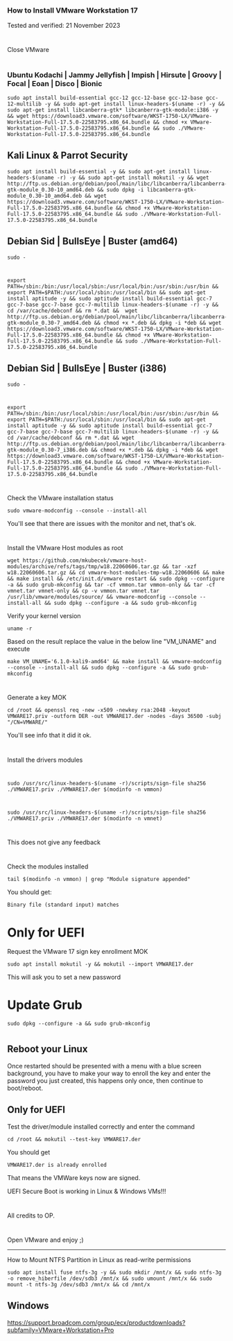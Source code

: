 ### How to Install VMware Workstation 17

Tested and verified: 21 November 2023

#

Close VMware

#

### Ubuntu Kodachi | Jammy Jellyfish | Impish | Hirsute | Groovy | Focal | Eoan | Disco | Bionic

    sudo apt install build-essential gcc-12 gcc-12-base gcc-12-base gcc-12-multilib -y && sudo apt-get install linux-headers-$(uname -r) -y && sudo apt-get install libcanberra-gtk* libcanberra-gtk-module:i386 -y && wget https://download3.vmware.com/software/WKST-1750-LX/VMware-Workstation-Full-17.5.0-22583795.x86_64.bundle && chmod +x VMware-Workstation-Full-17.5.0-22583795.x86_64.bundle && sudo ./VMware-Workstation-Full-17.5.0-22583795.x86_64.bundle

## Kali Linux & Parrot Security

    sudo apt install build-essential -y && sudo apt-get install linux-headers-$(uname -r) -y && sudo apt-get install mokutil -y && wget http://ftp.us.debian.org/debian/pool/main/libc/libcanberra/libcanberra-gtk-module_0.30-10_amd64.deb && sudo dpkg -i libcanberra-gtk-module_0.30-10_amd64.deb && wget https://download3.vmware.com/software/WKST-1750-LX/VMware-Workstation-Full-17.5.0-22583795.x86_64.bundle && chmod +x VMware-Workstation-Full-17.5.0-22583795.x86_64.bundle && sudo ./VMware-Workstation-Full-17.5.0-22583795.x86_64.bundle

## Debian Sid | BullsEye | Buster (amd64)

    sudo -

#

    export PATH=/sbin:/bin:/usr/local/sbin:/usr/local/bin:/usr/sbin:/usr/bin && export PATH=$PATH:/usr/local/sbin:/usr/local/bin && sudo apt-get install aptitude -y && sudo aptitude install build-essential gcc-7 gcc-7-base gcc-7-base gcc-7-multilib linux-headers-$(uname -r) -y && cd /var/cache/debconf && rm *.dat &&  wget http://ftp.us.debian.org/debian/pool/main/libc/libcanberra/libcanberra-gtk-module_0.30-7_amd64.deb && chmod +x *.deb && dpkg -i *deb && wget https://download3.vmware.com/software/WKST-1750-LX/VMware-Workstation-Full-17.5.0-22583795.x86_64.bundle && chmod +x VMware-Workstation-Full-17.5.0-22583795.x86_64.bundle && sudo ./VMware-Workstation-Full-17.5.0-22583795.x86_64.bundle

## Debian Sid | BullsEye | Buster (i386)

    sudo -

#

    export PATH=/sbin:/bin:/usr/local/sbin:/usr/local/bin:/usr/sbin:/usr/bin && export PATH=$PATH:/usr/local/sbin:/usr/local/bin && sudo apt-get install aptitude -y && sudo aptitude install build-essential gcc-7 gcc-7-base gcc-7-base gcc-7-multilib linux-headers-$(uname -r) -y && cd /var/cache/debconf && rm *.dat && wget http://ftp.us.debian.org/debian/pool/main/libc/libcanberra/libcanberra-gtk-module_0.30-7_i386.deb && chmod +x *.deb && dpkg -i *deb && wget https://download3.vmware.com/software/WKST-1750-LX/VMware-Workstation-Full-17.5.0-22583795.x86_64.bundle && chmod +x VMware-Workstation-Full-17.5.0-22583795.x86_64.bundle && sudo ./VMware-Workstation-Full-17.5.0-22583795.x86_64.bundle

#

#

Check the VMware installation status

    sudo vmware-modconfig --console --install-all

You'll see that there are issues with the monitor and net, that's ok.

#

#

#

Install the VMware Host modules as root

    wget https://github.com/mkubecek/vmware-host-modules/archive/refs/tags/tmp/w18.22060606.tar.gz && tar -xzf w18.22060606.tar.gz && cd vmware-host-modules-tmp-w18.22060606 && make && make install && /etc/init.d/vmware restart && sudo dpkg --configure -a && sudo grub-mkconfig && tar -cf vmmon.tar vmmon-only && tar -cf vmnet.tar vmnet-only && cp -v vmmon.tar vmnet.tar /usr/lib/vmware/modules/source/ && vmware-modconfig --console --install-all && sudo dpkg --configure -a && sudo grub-mkconfig

Verify your kernel version

    uname -r

Based on the result replace the value in the below line "VM_UNAME" and execute

    make VM_UNAME='6.1.0-kali9-amd64' && make install && vmware-modconfig --console --install-all && sudo dpkg --configure -a && sudo grub-mkconfig

#

Generate a key MOK

    cd /root && openssl req -new -x509 -newkey rsa:2048 -keyout VMWARE17.priv -outform DER -out VMWARE17.der -nodes -days 36500 -subj "/CN=VMWARE/"

You'll see info that it did it ok.

#

#

Install the drivers modules

#

    sudo /usr/src/linux-headers-$(uname -r)/scripts/sign-file sha256 ./VMWARE17.priv ./VMWARE17.der $(modinfo -n vmmon)

#

    sudo /usr/src/linux-headers-$(uname -r)/scripts/sign-file sha256 ./VMWARE17.priv ./VMWARE17.der $(modinfo -n vmnet)

#

#

This does not give any feedback

#

#

#

#

Check the modules installed

    tail $(modinfo -n vmmon) | grep "Module signature appended"

You should get:

    Binary file (standard input) matches

# Only for UEFI

Request the VMware 17 sign key enrollment MOK

    sudo apt install mokutil -y && mokutil --import VMWARE17.der

This will ask you to set a new password

#

# Update Grub

    sudo dpkg --configure -a && sudo grub-mkconfig

#

#

#

## Reboot your Linux

Once restarted should be presented with a menu with a blue screen background, you have to make your way to enroll the key and enter the password you just created, this happens only once, then continue to boot/reboot.

## Only for UEFI

Test the driver/module installed correctly and enter the command

    cd /root && mokutil --test-key VMWARE17.der

You should get

    VMWARE17.der is already enrolled

That means the VMWare keys now are signed.

UEFI Secure Boot is working in Linux & Windows VMs!!!

#

All credits to OP.

#

Open VMware and enjoy ;)

---

How to Mount NTFS Partition in Linux as read-write permissions

    sudo apt install fuse ntfs-3g -y && sudo mkdir /mnt/x && sudo ntfs-3g -o remove_hiberfile /dev/sdb3 /mnt/x && sudo umount /mnt/x && sudo mount -t ntfs-3g /dev/sdb3 /mnt/x && cd /mnt/x

## Windows

https://support.broadcom.com/group/ecx/productdownloads?subfamily=VMware+Workstation+Pro

